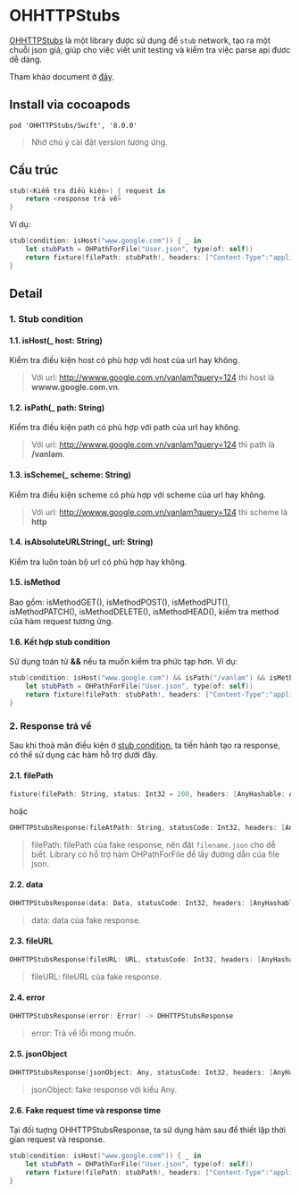 # OHHTTPStubs

[OHHTTPStubs](https://github.com/AliSoftware/OHHTTPStubs) là một library được sử dụng để `stub` network, tạo ra một chuỗi json giả, giúp cho việc viết unit testing và kiểm tra việc parse api đươc dễ dàng.

Tham khảo document ở [đây](http://cocoadocs.org/docsets/OHHTTPStubs/6.0.0/).

## Install via cocoapods

```
pod 'OHHTTPStubs/Swift', '8.0.0'
```
> Nhớ chú ý cài đặt version tương ứng.

## Cấu trúc

```swift
stub(<Kiểm tra điều kiện>) { request in
    return <response trả về>
}
```
Ví dụ:

```swift
stub(condition: isHost("www.google.com")) { _ in
    let stubPath = OHPathForFile("User.json", type(of: self))
    return fixture(filePath: stubPath!, headers: ["Content-Type":"application/json"])
}
```

## Detail

### 1. Stub condition

#### 1.1. isHost(_ host: String)

Kiểm tra điều kiện host có phù hợp với host của url hay không.
> Với url: http://wwww.google.com.vn/vanlam?query=124 thì host là **wwww.google.com.vn**.

#### 1.2. isPath(_ path: String)

Kiểm tra điều kiện path có phù hợp với path của url hay không.

> Với url: http://wwww.google.com.vn/vanlam?query=124 thì path là **/vanlam**.

#### 1.3. isScheme(_ scheme: String) 

Kiểm tra điều kiện scheme có phù hợp với scheme của url hay không.

> Với url: http://wwww.google.com.vn/vanlam?query=124 thì scheme là **http**

#### 1.4. isAbsoluteURLString(_ url: String)

Kiểm tra luôn toàn bộ url có phù hợp hay không.

#### 1.5. isMethod

Bao gồm: isMethodGET(), isMethodPOST(), isMethodPUT(), isMethodPATCH(), isMethodDELETE(), isMethodHEAD(), kiểm tra method của hàm request tương ứng.

#### 1.6. Kết hợp stub condition

Sử dụng toán tử **&&** nếu ta muốn kiểm tra phức tạp hơn.
Ví dụ:

```swift
stub(condition: isHost("www.google.com") && isPath("/vanlam") && isMethodPOST()) { _ in
    let stubPath = OHPathForFile("User.json", type(of: self))
    return fixture(filePath: stubPath!, headers: ["Content-Type":"application/json"])
}
```

### 2. Response trả về

Sau khi thoả mãn điều kiện ở [stub condition](#stub-condition), ta tiến hành tạo ra response, có thể sử dụng các hàm hỗ trợ dưới đây.

#### 2.1. filePath

```swift
fixture(filePath: String, status: Int32 = 200, headers: [AnyHashable: Any]?) -> OHHTTPStubsResponse
```
hoặc 

```swift
OHHTTPStubsResponse(fileAtPath: String, statusCode: Int32, headers: [AnyHashable: Any]?) -> OHHTTPStubsResponse
```
> filePath: filePath của fake response, nên đặt `filename.json` cho dễ biết.
> Library có hỗ trợ hàm OHPathForFile để lấy đường dẫn của file json.

#### 2.2. data

```swift
OHHTTPStubsResponse(data: Data, statusCode: Int32, headers: [AnyHashable : Any]?) -> OHHTTPStubsResponse
```
> data: data của fake response.

#### 2.3. fileURL

```swift
OHHTTPStubsResponse(fileURL: URL, statusCode: Int32, headers: [AnyHashable : Any]?) -> OHHTTPStubsResponse
```
> fileURL: fileURL của fake response.

#### 2.4. error

```swift
OHHTTPStubsResponse(error: Error) -> OHHTTPStubsResponse
```
> error: Trả về lỗi mong muốn.

#### 2.5. jsonObject

```swift
OHHTTPStubsResponse(jsonObject: Any, statusCode: Int32, headers: [AnyHashable : Any]?) -> OHHTTPStubsResponse
```
> jsonObject: fake response với kiểu Any.

#### 2.6. Fake request time và response time

Tại đối tuợng OHHTTPStubsResponse, ta sử dụng hàm sau để thiết lập thời gian request và response.

```swift
stub(condition: isHost("www.google.com")) { _ in
    let stubPath = OHPathForFile("User.json", type(of: self))
    return fixture(filePath: stubPath!, headers: ["Content-Type":"application/json"]).requestTime(1.0, responseTime: 2.0)
}
```
